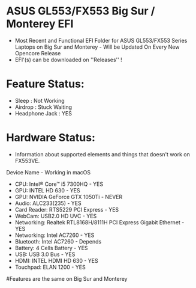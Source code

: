 # ASUS GL553/FX553 Big Sur / Monterey EFI
* Most Recent and Functional EFI Folder for ASUS GL553/FX553 Series Laptops on Big Sur and Monterey - Will be Updated On Every New Opencore Release
* EFI'(s) can be downloaded on ''Releases'' !

# Feature Status:
* Sleep : Not Working
* Airdrop : Stuck Waiting
* Headphone Jack : YES

# Hardware Status:
* Information about supported elements and things that doesn't work on FX553VE.

Device	Name - Working in macOS
* CPU: Intel® Core™ i5 7300HQ - YES
* GPU: INTEL HD 630 - YES
* GPU: NVIDIA GeForce GTX 1050Ti - NEVER
* Audio: ALC233(235) - YES
* Card Reader: RTS5229 PCI Express - YES
* WebCam: USB2.0 HD UVC - YES 
* Networking: Realtek RTL8168H/8111H PCI Express Gigabit Ethernet - YES
* Networking: Intel AC7260 - YES
* Bluetooth: Intel AC7260 - Depends
* Battery: 4 Cells Battery - YES
* USB: USB 3.0 Bus - YES
* HDMI: INTEL HDMI HD 630 - YES
* Touchpad: ELAN 1200 - YES

#Features are the same on Big Sur and Monterey
